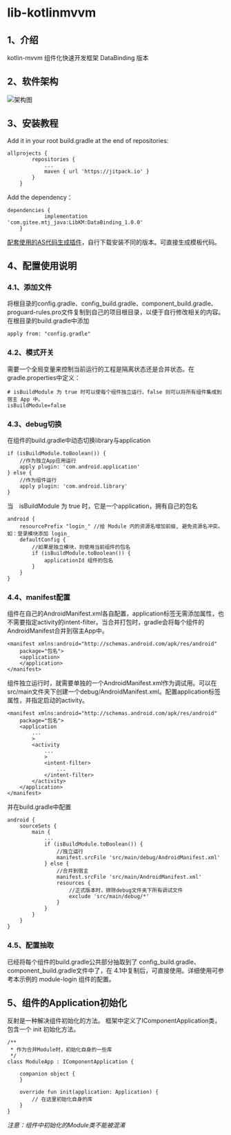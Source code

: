 # lib-kotlinmvvm

## 1、介绍
kotlin-mvvm 组件化快速开发框架 DataBinding 版本

## 2、软件架构

![架构图](https://images.gitee.com/uploads/images/2020/0901/152253_8c9fbf3d_1510987.png "KotlinMVVM组件化.png")

## 3、安装教程

Add it in your root build.gradle at the end of repositories:

```
allprojects {
		repositories {
			...
			maven { url 'https://jitpack.io' }
		}
	}
```
Add the dependency：

```
dependencies {
	        implementation 'com.gitee.mtj_java:LibKM:DataBinding_1.0.0'
	}

```

[配套使用的AS代码生成插件](https://gitee.com/mtj_java/kotlinmvpcode)，自行下载安装不同的版本。可直接生成模板代码。

## 4、配置使用说明

### 4.1、添加文件
将根目录的config.gradle、config_build.gradle、component_build.gradle、proguard-rules.pro文件复制到自己的项目根目录，以便于自行修改相关的内容。
在根目录的build.gradle中添加
```
apply from: "config.gradle"
```
### 4.2、模式开关
需要一个全局变量来控制当前运行的工程是隔离状态还是合并状态。在gradle.properties中定义：

```
# isBuildModule 为 true 时可以使每个组件独立运行，false 则可以将所有组件集成到宿主 App 中。
isBuildModule=false
```
### 4.3、debug切换
在组件的build.gradle中动态切换library与application

```
if (isBuildModule.toBoolean()) {
    //作为独立App应用运行
    apply plugin: 'com.android.application'
} else {
    //作为组件运行
    apply plugin: 'com.android.library'
}
```
当　isBuildModule 为 true 时，它是一个application，拥有自己的包名

```
android {
    resourcePrefix "login_" //给 Module 内的资源名增加前缀, 避免资源名冲突。如：登录模块添加 login_
    defaultConfig {
        //如果是独立模块，则使用当前组件的包名
        if (isBuildModule.toBoolean()) {
            applicationId 组件的包名
        }
    }
}
```
### 4.4、manifest配置
组件在自己的AndroidManifest.xml各自配置，application标签无需添加属性，也不需要指定activity的intent-filter。当合并打包时，gradle会将每个组件的AndroidManifest合并到宿主App中。

```
<manifest xmlns:android="http://schemas.android.com/apk/res/android"
    package="包名">
    <application>
    </application>
</manifest>
```
组件独立运行时，就需要单独的一个AndroidManifest.xml作为调试用。可以在src/main文件夹下创建一个debug/AndroidManifest.xml。配置application标签属性，并指定启动的activity。

```
<manifest xmlns:android="http://schemas.android.com/apk/res/android"
    package="包名">
    <application
        ...
        >
        <activity 
            ...
            >
            <intent-filter>
                ...
            </intent-filter>
        </activity>
    </application>
</manifest>
```
并在build.gradle中配置

```
android {
    sourceSets {
        main {
            ...
            if (isBuildModule.toBoolean()) {
                //独立运行
                manifest.srcFile 'src/main/debug/AndroidManifest.xml'
            } else {
                //合并到宿主
                manifest.srcFile 'src/main/AndroidManifest.xml'
                resources {
                    //正式版本时，排除debug文件夹下所有调试文件
                    exclude 'src/main/debug/*'
                }
            }
        }
    }
}
```
### 4.5、配置抽取
已经将每个组件的build.gradle公共部分抽取到了 config_build.gradle、component_build.gradle文件中了，在 4.1中复制后，可直接使用。详细使用可参考本示例的 module-login 组件的配置。

## 5、组件的Application初始化

反射是一种解决组件初始化的方法。
框架中定义了IComponentApplication类，包含一个 init 初始化方法。


```
/**
 * 作为合并Module时，初始化自身的一些库
 */
class ModuleApp : IComponentApplication {

    companion object {
    }

    override fun init(application: Application) {
        // 在这里初始化自身的库
    }
}
```


 _注意：组件中初始化的Module类不能被混淆_ 

